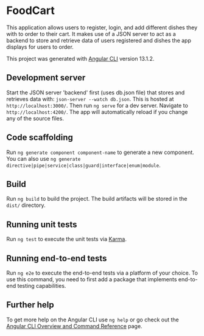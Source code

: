 # FoodCart
This application allows users to register, login, and add different dishes they with to order to their cart. 
It makes use of a JSON server to act as a backend to store and retrieve data of users registered and dishes the app displays for users to order.

This project was generated with [Angular CLI](https://github.com/angular/angular-cli) version 13.1.2.

## Development server

Start the JSON server 'backend' first (uses db.json file) that stores and retrieves data with: `json-server --watch db.json`. This is hosted at `http://localhost:3000/`.
Then run `ng serve` for a dev server. Navigate to `http://localhost:4200/`. The app will automatically reload if you change any of the source files.

## Code scaffolding

Run `ng generate component component-name` to generate a new component. You can also use `ng generate directive|pipe|service|class|guard|interface|enum|module`.

## Build

Run `ng build` to build the project. The build artifacts will be stored in the `dist/` directory.

## Running unit tests

Run `ng test` to execute the unit tests via [Karma](https://karma-runner.github.io).

## Running end-to-end tests

Run `ng e2e` to execute the end-to-end tests via a platform of your choice. To use this command, you need to first add a package that implements end-to-end testing capabilities.

## Further help

To get more help on the Angular CLI use `ng help` or go check out the [Angular CLI Overview and Command Reference](https://angular.io/cli) page.
